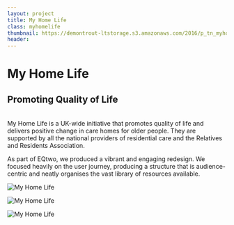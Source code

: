 ```yaml
---
layout: project
title: My Home Life
class: myhomelife
thumbnail: https://demontrout-ltstorage.s3.amazonaws.com/2016/p_tn_myhomelife.png
header:
---
```


# My Home Life

## Promoting Quality of Life

<br/>
My Home Life is a UK-wide initiative that promotes quality of life and delivers positive change in care homes for older people. They are supported by all the national providers of residential care and the Relatives and Residents Association.

As part of EQtwo, we produced a vibrant and engaging redesign. We focused heavily on the user journey, producing a structure that is audience-centric and neatly organises the vast library of resources available.

![My Home Life](https://demontrout-ltstorage.s3.amazonaws.com/2017/myhomelife_01.jpg)

![My Home Life](https://demontrout-ltstorage.s3.amazonaws.com/2017/myhomelife_02.jpg)

![My Home Life](https://demontrout-ltstorage.s3.amazonaws.com/2017/myhomelife_03.jpg)
